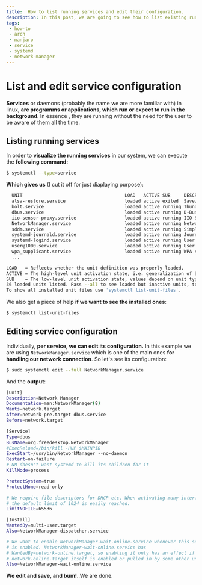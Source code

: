 ```yaml
---
title:  How to list running services and edit their configuration.
description: In this post, we are going to see how to list existing running services in linux, plus their configuration edition. 
tags: 
 - how-to
 - arch
 - manjaro
 - service
 - systemd
 - network-manager
---
```


# List and edit service configuration

**Services** or daemons (probably the name we are more familiar with) in linux, **are programms or applications, which run or expect to run in the background**. In essence , they are running without the need for the user to be aware of them all the time.

## Listing running services

In order to **visualize the running services** in our system, we can execute the **following command:**

```bash
$ systemctl --type=service
```

**Which gives us** (I cut it off for just diaplaying purpose):

```bash
  UNIT                                      LOAD   ACTIVE SUB     DESCRIPTION        
  alsa-restore.service                      loaded active exited  Save/Restore Sound Card State
  bolt.service                              loaded active running Thunderbolt system service
  dbus.service                              loaded active running D-Bus System Message Bus
  iio-sensor-proxy.service                  loaded active running IIO Sensor Proxy service
  NetworkManager.service                    loaded active running Network Manager
  sddm.service                              loaded active running Simple Desktop Display Manager
  systemd-journald.service                  loaded active running Journal Service
  systemd-logind.service                    loaded active running User Login Management
  user@1000.service                         loaded active running User Manager for UID 1000
  wpa_supplicant.service                    loaded active running WPA supplicant
  ...

LOAD   = Reflects whether the unit definition was properly loaded.
ACTIVE = The high-level unit activation state, i.e. generalization of SUB.
SUB    = The low-level unit activation state, values depend on unit type.
36 loaded units listed. Pass --all to see loaded but inactive units, too.
To show all installed unit files use 'systemctl list-unit-files'.
```

We also get a piece of help **if we want to see the installed ones**:

```bash
$ systemctl list-unit-files
```

## Editing service configuration

Individually, **per service, we can edit its configuration.** In this example we are using `NetworkManager.service` which is one of the main ones **for handling our network connection**. So let's see its configuration:

```bash
$ sudo systemctl edit --full NetworkManager.service
```

And the **output**:

```bash
[Unit]
Description=Network Manager
Documentation=man:NetworkManager(8)
Wants=network.target
After=network-pre.target dbus.service
Before=network.target 

[Service]
Type=dbus
BusName=org.freedesktop.NetworkManager
#ExecReload=/bin/kill -HUP $MAINPID
ExecStart=/usr/bin/NetworkManager --no-daemon
Restart=on-failure
# NM doesn't want systemd to kill its children for it
KillMode=process

ProtectSystem=true
ProtectHome=read-only

# We require file descriptors for DHCP etc. When activating many interfaces,
# the default limit of 1024 is easily reached.
LimitNOFILE=65536

[Install]
WantedBy=multi-user.target
Also=NetworkManager-dispatcher.service

# We want to enable NetworkManager-wait-online.service whenever this service
# is enabled. NetworkManager-wait-online.service has
# WantedBy=network-online.target, so enabling it only has an effect if
# network-online.target itself is enabled or pulled in by some other unit.
Also=NetworkManager-wait-online.service
```

**We edit and save, and bum!**..We are done. 